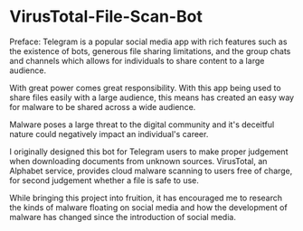 # VirusTotal-File-Scan-Bot
Preface: Telegram is a popular social media app with rich features such as the existence of bots, generous file sharing limitations, and the group chats and channels which allows for individuals to share content to a large audience. 

With great power comes great responsibility. With this app being used to share files easily with a large audience, this means has created an easy way for malware to be shared across a wide audience. 

Malware poses a large threat to the digital community and it's deceitful nature could negatively impact an individual's career.

I originally designed this bot for Telegram users to make proper judgement when downloading documents from unknown sources. VirusTotal, an Alphabet service, provides cloud malware scanning to users free of charge, for second judgement whether a file is safe to use. 

While bringing this project into fruition, it has encouraged me to research the kinds of malware floating on social media and how the development of malware has changed since the introduction of social media.
